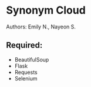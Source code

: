 # Synonym Cloud

Authors: Emily N., Nayeon S.

## Required:
- BeautifulSoup
- Flask
- Requests
- Selenium